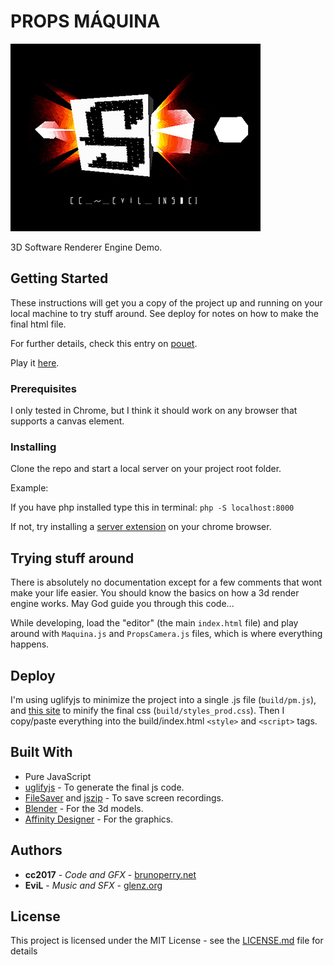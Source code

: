 # PROPS MÁQUINA

![alt text](https://raw.githubusercontent.com/brunoperry/propsmaquina/master/snapshot.jpg "P.M")

3D Software Renderer Engine Demo. 

## Getting Started

These instructions will get you a copy of the project up and running on your local machine to try stuff around. See deploy for notes on how to make the final html file.

For further details, check this entry on [pouet](http://www.pouet.net/prod.php?which=72468).

Play it [here](https://brunoperry.net/demoscene/propsmaquina/).

### Prerequisites

I only tested in Chrome, but I think it should work on any browser that supports a canvas element.

### Installing

Clone the repo and start a local server on your project root folder.

Example:

If you have php installed type this in terminal: `php -S localhost:8000`

If not, try installing a [server extension](https://www.youtube.com/watch?v=AK6swHiPtew) on your chrome browser.


## Trying stuff around

There is absolutely no documentation except for a few comments that wont make your life easier.
You should know the basics on how a 3d render engine works. May God guide you through this code...

While developing, load the "editor" (the main `index.html` file) and play around with `Maquina.js` and `PropsCamera.js` files, which is where everything happens.

## Deploy

I'm using uglifyjs to minimize the project into a single .js file (`build/pm.js`), and [this site](https://cssminifier.com/) to minify the final css (`build/styles_prod.css`).
Then I copy/paste everything into the build/index.html `<style>` and `<script>` tags.

## Built With

* Pure JavaScript
* [uglifyjs](https://www.npmjs.com/package/uglify-js-es6) - To generate the final js code.
* [FileSaver](https://github.com/eligrey/FileSaver.js/) and [jszip](https://github.com/Stuk/jszip) - To save screen recordings.
* [Blender](https://www.blender.org/) - For the 3d models.
* [Affinity Designer](https://affinity.serif.com/en-gb/) - For the graphics.


## Authors

* **cc2017** - *Code and GFX* - [brunoperry.net](https://brunoperry.net)
* **EviL** - *Music and SFX* - [glenz.org](http://glenz.org/)

## License

This project is licensed under the MIT License - see the [LICENSE.md](LICENSE.md) file for details

